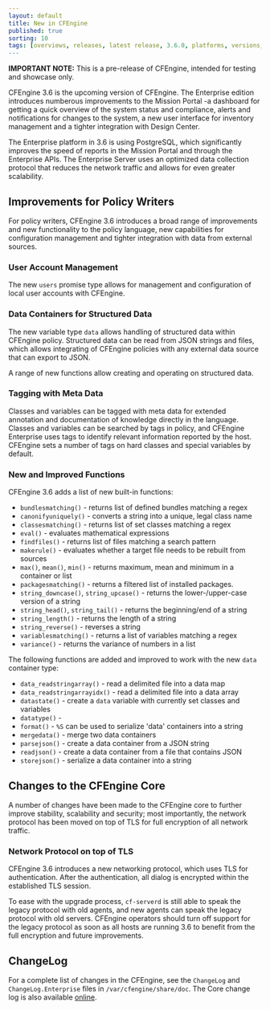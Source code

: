 ```yaml
---
layout: default
title: New in CFEngine
published: true
sorting: 10
tags: [overviews, releases, latest release, 3.6.0, platforms, versions, what's new]
---
```


**IMPORTANT NOTE:** This is a pre-release of CFEngine, intended for testing and 
showcase only.

<!--- TODO: move up when no longer a pre-release
-->

CFEngine 3.6 is the upcoming version of CFEngine. The Enterprise edition introduces
numberous improvements to the Mission Portal -a dashboard for getting a quick overview
of the system status and compliance, alerts and notifications for changes to the
system, a new user interface for inventory management and a tighter integration with
Design Center.

The Enterprise platform in 3.6 is using PostgreSQL, which significantly improves the
speed of reports in the Mission Portal and through the Enterprise APIs. The Enterprise
Server uses an optimized data collection protocol that reduces the network traffic and
allows for even greater scalability.

## Improvements for Policy Writers

For policy writers, CFEngine 3.6 introduces a broad range of improvements and new
functionality to the policy language, new capabilities for configuration management
and tighter integration with data from external sources.


### User Account Management

The new `users` promise type allows for management and configuration of local user
accounts with CFEngine.

### Data Containers for Structured Data

The new variable type `data` allows handling of structured data within CFEngine policy.
Structured data can be read from JSON strings and files, which allows integrating of
CFEngine policies with any external data source that can export to JSON.

A range of new functions allow creating and operating on structured data.

### Tagging with Meta Data

Classes and variables can be tagged with meta data for extended annotation and 
documentation of knowledge directly in the language. Classes and variables can be
searched by tags in policy, and CFEngine Enterprise uses tags to identify relevant
information reported by the host. CFEngine sets a number of tags on hard classes and
special variables by default.

### New and Improved Functions

CFEngine 3.6 adds a list of new built-in functions:

* `bundlesmatching()` - returns list of defined bundles matching a regex
* `canonifyuniquely()` - converts a string into a unique, legal class name
* `classesmatching()` - returns list of set classes matching a regex
* `eval()` - evaluates mathematical expressions
* `findfiles()` - returns list of files matching a search pattern
* `makerule()` - evaluates whether a target file needs to be rebuilt from sources
* `max()`, `mean()`, `min()` - returns maximum, mean and minimum in a container or list
* `packagesmatching()` - returns a filtered list of installed packages.
* `string_downcase()`, `string_upcase()` - returns the lower-/upper-case version of a string
* `string_head()`, `string_tail()` - returns the beginning/end of a string
* `string_length()` - returns the length of a string
* `string_reverse()` - reverses a string
* `variablesmatching()` - returns a list of variables matching a regex
* `variance()` - returns the variance of numbers in a list

The following functions are added and improved to work with the new `data` container
type:

* `data_readstringarray()` - read a delimited file into a data map
* `data_readstringarrayidx()` - read a delimited file into a data array
* `datastate()` - create a `data` variable with currently set classes and variables
* `datatype()` - 
* `format()` - `%S` can be used to serialize 'data' containers into a string
* `mergedata()` - merge two data containers
* `parsejson()` - create a data container from a JSON string
* `readjson()` - create a data container from a file that contains JSON
* `storejson()` - serialize a data container into a string


## Changes to the CFEngine Core

A number of changes have been made to the CFEngine core to further improve stability,
scalability and security; most importantly, the network protocol has been moved on top
of TLS for full encryption of all network traffic.

### Network Protocol on top of TLS

CFEngine 3.6 introduces a new networking protocol, which uses TLS for authentication.
After the authentication, all dialog is encrypted within the established TLS session.

To ease with the upgrade process, `cf-serverd` is still able to speak the legacy
protocol with old agents, and new agents can speak the legacy protocol with old servers.
CFEngine operators should turn off support for the legacy protocol as soon as all hosts
are running 3.6 to benefit from the full encryption and future improvements.

## ChangeLog

For a complete list of changes in the CFEngine, see the `ChangeLog` and 
`ChangeLog.Enterprise` files in `/var/cfengine/share/doc`. The Core change log
is also available 
[online](https://github.com/cfengine/core/blob/master/ChangeLog).
